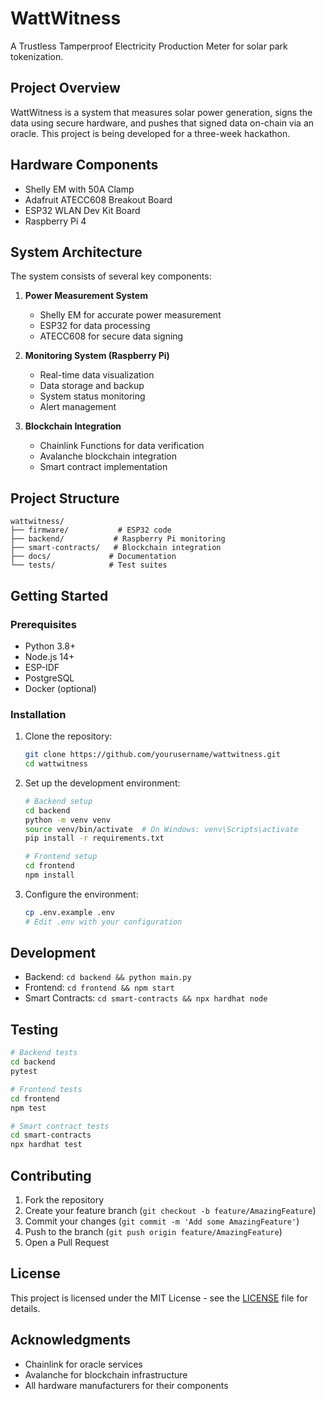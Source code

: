 # WattWitness

A Trustless Tamperproof Electricity Production Meter for solar park tokenization.

## Project Overview

WattWitness is a system that measures solar power generation, signs the data using secure hardware, and pushes that signed data on-chain via an oracle. This project is being developed for a three-week hackathon.

## Hardware Components

- Shelly EM with 50A Clamp
- Adafruit ATECC608 Breakout Board
- ESP32 WLAN Dev Kit Board
- Raspberry Pi 4

## System Architecture

The system consists of several key components:

1. **Power Measurement System**
   - Shelly EM for accurate power measurement
   - ESP32 for data processing
   - ATECC608 for secure data signing

2. **Monitoring System (Raspberry Pi)**
   - Real-time data visualization
   - Data storage and backup
   - System status monitoring
   - Alert management

3. **Blockchain Integration**
   - Chainlink Functions for data verification
   - Avalanche blockchain integration
   - Smart contract implementation

## Project Structure

```
wattwitness/
├── firmware/           # ESP32 code
├── backend/           # Raspberry Pi monitoring
├── smart-contracts/   # Blockchain integration
├── docs/             # Documentation
└── tests/            # Test suites
```

## Getting Started

### Prerequisites

- Python 3.8+
- Node.js 14+
- ESP-IDF
- PostgreSQL
- Docker (optional)

### Installation

1. Clone the repository:
   ```bash
   git clone https://github.com/yourusername/wattwitness.git
   cd wattwitness
   ```

2. Set up the development environment:
   ```bash
   # Backend setup
   cd backend
   python -m venv venv
   source venv/bin/activate  # On Windows: venv\Scripts\activate
   pip install -r requirements.txt

   # Frontend setup
   cd frontend
   npm install
   ```

3. Configure the environment:
   ```bash
   cp .env.example .env
   # Edit .env with your configuration
   ```

## Development

- Backend: `cd backend && python main.py`
- Frontend: `cd frontend && npm start`
- Smart Contracts: `cd smart-contracts && npx hardhat node`

## Testing

```bash
# Backend tests
cd backend
pytest

# Frontend tests
cd frontend
npm test

# Smart contract tests
cd smart-contracts
npx hardhat test
```

## Contributing

1. Fork the repository
2. Create your feature branch (`git checkout -b feature/AmazingFeature`)
3. Commit your changes (`git commit -m 'Add some AmazingFeature'`)
4. Push to the branch (`git push origin feature/AmazingFeature`)
5. Open a Pull Request

## License

This project is licensed under the MIT License - see the [LICENSE](LICENSE) file for details.

## Acknowledgments

- Chainlink for oracle services
- Avalanche for blockchain infrastructure
- All hardware manufacturers for their components 